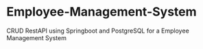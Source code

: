 # Employee-Management-System
CRUD RestAPI  using Springboot and PostgreSQL for a Employee Management System
